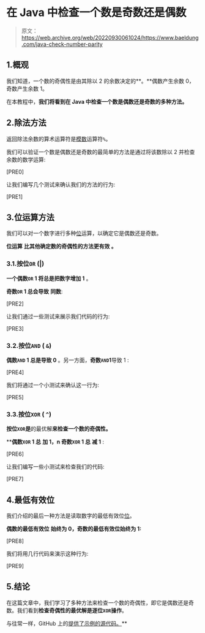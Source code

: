 # 在 Java 中检查一个数是奇数还是偶数

> 原文：<https://web.archive.org/web/20220930061024/https://www.baeldung.com/java-check-number-parity>

## 1.概观

我们知道，一个数的奇偶性是由其除以 2 的余数决定的**。**偶数产生余数 0，奇数产生余数 1。

在本教程中，**我们将看到在 Java 中检查一个数是偶数还是奇数的多种方法。**

## 2.除法方法

返回除法余数的算术运算符是[模数](/web/20220811081223/https://www.baeldung.com/modulo-java)运算符`%`。

我们可以验证一个数是偶数还是奇数的最简单的方法是通过将该数除以 2 并检查余数的数学运算:

[PRE0]

让我们编写几个测试来确认我们的方法的行为:

[PRE1]

## 3.位运算方法

我们可以对一个数字进行多种[位](/web/20220811081223/https://www.baeldung.com/java-bitwise-operators)运算，以确定它是偶数还是奇数。

**位运算** **比其他确定数的奇偶性的方法更有效** **。**

### 3.1.按位`OR` (|)

**一个偶数`OR` 1 将总是把数字增加 1** 。

**奇数`OR` 1 总会导致** **同数**:

[PRE2]

让我们通过一些测试来展示我们代码的行为:

[PRE3]

### 3.2.按位`AND` ( `&`)

**偶数`AND` 1 总是导致 0** 。另一方面，**奇数`AND`1**导致 1 :

[PRE4]

我们将通过一个小测试来确认这一行为:

[PRE5]

### 3.3.按位`XOR` ( `^`)

**按位`XOR`是**的最优解**来检查一个数的奇偶性。**

 ****偶数`XOR` 1 总** **加 1，n 奇数`XOR` 1 总** **减 1** :

[PRE6]

让我们编写一些小测试来检查我们的代码:

[PRE7]

## 4.最低有效位

我们介绍的最后一种方法是读取数字的最低有效位[位](/web/20220811081223/https://www.baeldung.com/java-get-bit-at-position)。

**偶数的最低有效位** **始终为 0，奇数的最低有效位始终为 1:**

[PRE8]

我们将用几行代码来演示这种行为:

[PRE9]

## 5.结论

在这篇文章中，我们学习了多种方法来检查一个数的奇偶性，即它是偶数还是奇数。我们看到**检查奇偶性的最优解是逐位`XOR`操作**。

与往常一样，GitHub 上的[提供了示例的源代码。](https://web.archive.org/web/20220811081223/https://github.com/eugenp/tutorials/tree/master/core-java-modules/core-java-numbers-5)**